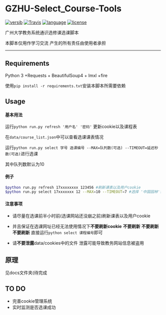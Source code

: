# GZHU-Select_Course-Tools
[![versib](https://img.shields.io/badge/verson-0.1.1-lightgrey.svg)]()
[![Travis](https://img.shields.io/travis/rust-lang/rust.svg?style=flat-square)]()
[![language](https://img.shields.io/badge/language-Python3-blue.svg)]()
[![license](https://img.shields.io/github/license/mashape/apistatus.svg)]()

广州大学教务系统通识选修课选课脚本

本脚本仅用作学习交流 产生的所有责任由使用者承担

---
## Requirements 
Python 3 +Requests + BeautifulSoup4 + lmxl +fire

使用`pip install -r requirements.txt`安装本脚本所需要依赖

## Usage 
#### 基本用法 
运行`python run.py refresh '用户名' '密码'`
更新cookie以及课程表

在`data/course_list.json`中可以查看选课课表情况

运行`python run.py select 学号 选课编号 --MAX=队列数(可选) --TIMEOUT=延迟秒数(可选)`进行选课

其中队列数默认为10
#### 例子
```bash
$python run.py refresh 17xxxxxxxx 123456 #刷新课表以及用户cookie
$python run.py select 17xxxxxxx 12 --MAX=10 --TIMEOUT=7 #选择 '中国园林'课程 10倍post力度 最多等待7s
```

#### 注意事项
- 请尽量在选课前半小时前(选课网站还没崩之前)刷新课表以及用户cookie 

- 并且保证在选课网址已经无法使用情况下**不要刷新cookie**
**不要刷新** **不要刷新** **不要刷新**  直接运行`python select 课程编号`即可
- 请**不要泄露**data/cookies中的文件 泄露可能导致教务网站信息被盗用

## 原理
见docs文件夹(待完成
## TO DO
- 完善cookie管理系统
- 实时监测是否选课成功

